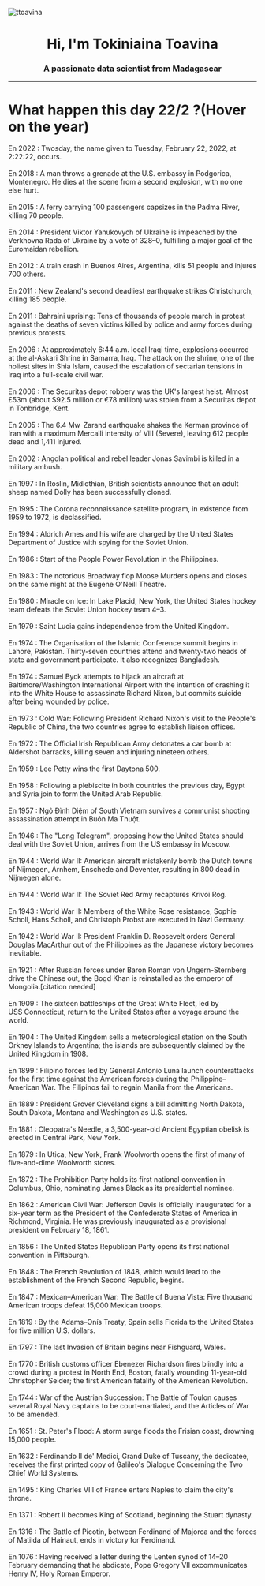 
<p align="left"> <img src="https://komarev.com/ghpvc/?username=ttoavina&label=Profile%20views&color=0e75b6&style=flat" alt="ttoavina" /> </p>
<h1 align="center">Hi, I'm Tokiniaina Toavina</h1>
<h3 align="center">A passionate data scientist from Madagascar</h3>
    
<hr/>
<h1> What happen this day 22/2 ?(Hover on the year)</h1>

En 2022 : Twosday, the name given to Tuesday, February 22, 2022, at 2:22:22, occurs.
<br/><br/>
En 2018 : A man throws a grenade at the U.S. embassy in Podgorica, Montenegro. He dies at the scene from a second explosion, with no one else hurt.
<br/><br/>
En 2015 : A ferry carrying 100 passengers capsizes in the Padma River, killing 70 people.
<br/><br/>
En 2014 : President Viktor Yanukovych of Ukraine is impeached by the Verkhovna Rada of Ukraine by a vote of 328–0, fulfilling a major goal of the Euromaidan rebellion.
<br/><br/>
En 2012 : A train crash in Buenos Aires, Argentina, kills 51 people and injures 700 others.
<br/><br/>
En 2011 : New Zealand's second deadliest earthquake strikes Christchurch, killing 185 people.
<br/><br/>
En 2011 : Bahraini uprising: Tens of thousands of people march in protest against the deaths of seven victims killed by police and army forces during previous protests.
<br/><br/>
En 2006 : At approximately 6:44 a.m.  local Iraqi time, explosions occurred at the al-Askari Shrine in Samarra, Iraq. The attack on the shrine, one of the holiest sites in Shia Islam, caused the escalation of sectarian tensions in Iraq into a full-scale civil war.
<br/><br/>
En 2006 : The Securitas depot robbery was the UK's largest heist. Almost £53m (about $92.5 million or €78 million) was stolen from a Securitas depot in Tonbridge, Kent.
<br/><br/>
En 2005 : The 6.4 Mw  Zarand earthquake shakes the Kerman province of Iran with a maximum Mercalli intensity of VIII (Severe), leaving 612 people dead and 1,411 injured.
<br/><br/>
En 2002 : Angolan political and rebel leader Jonas Savimbi is killed in a military ambush.
<br/><br/>
En 1997 : In Roslin, Midlothian, British scientists announce that an adult sheep named Dolly has been successfully cloned.
<br/><br/>
En 1995 : The Corona reconnaissance satellite program, in existence from 1959 to 1972, is declassified.
<br/><br/>
En 1994 : Aldrich Ames and his wife are charged by the United States Department of Justice with spying for the Soviet Union.
<br/><br/>
En 1986 : Start of the People Power Revolution in the Philippines.
<br/><br/>
En 1983 : The notorious Broadway flop Moose Murders opens and closes on the same night at the Eugene O'Neill Theatre.
<br/><br/>
En 1980 : Miracle on Ice: In Lake Placid, New York, the United States hockey team defeats the Soviet Union hockey team 4–3.
<br/><br/>
En 1979 : Saint Lucia gains independence from the United Kingdom.
<br/><br/>
En 1974 : The Organisation of the Islamic Conference summit begins in Lahore, Pakistan. Thirty-seven countries attend and twenty-two heads of state and government participate. It also recognizes Bangladesh.
<br/><br/>
En 1974 : Samuel Byck attempts to hijack an aircraft at Baltimore/Washington International Airport with the intention of crashing it into the White House to assassinate Richard Nixon, but commits suicide after being wounded by police.
<br/><br/>
En 1973 : Cold War: Following President Richard Nixon's visit to the People's Republic of China, the two countries agree to establish liaison offices.
<br/><br/>
En 1972 : The Official Irish Republican Army detonates a car bomb at Aldershot barracks, killing seven and injuring nineteen others.
<br/><br/>
En 1959 : Lee Petty wins the first Daytona 500.
<br/><br/>
En 1958 : Following a plebiscite in both countries the previous day, Egypt and Syria join to form the United Arab Republic.
<br/><br/>
En 1957 : Ngô Đình Diệm of South Vietnam survives a communist shooting assassination attempt in Buôn Ma Thuột.
<br/><br/>
En 1946 : The "Long Telegram", proposing how the United States should deal with the Soviet Union, arrives from the US embassy in Moscow.
<br/><br/>
En 1944 : World War II: American aircraft mistakenly bomb the Dutch towns of Nijmegen, Arnhem, Enschede and Deventer, resulting in 800 dead in Nijmegen alone.
<br/><br/>
En 1944 : World War II: The Soviet Red Army recaptures Krivoi Rog.
<br/><br/>
En 1943 : World War II: Members of the White Rose resistance, Sophie Scholl, Hans Scholl, and Christoph Probst are executed in Nazi Germany.
<br/><br/>
En 1942 : World War II: President Franklin D. Roosevelt orders General Douglas MacArthur out of the Philippines as the Japanese victory becomes inevitable.
<br/><br/>
En 1921 : After Russian forces under Baron Roman von Ungern-Sternberg drive the Chinese out, the Bogd Khan is reinstalled as the emperor of Mongolia.[citation needed]
<br/><br/>
En 1909 : The sixteen battleships of the Great White Fleet, led by USS Connecticut, return to the United States after a voyage around the world.
<br/><br/>
En 1904 : The United Kingdom sells a meteorological station on the South Orkney Islands to Argentina; the islands are subsequently claimed by the United Kingdom in 1908.
<br/><br/>
En 1899 : Filipino forces led by General Antonio Luna launch counterattacks for the first time against the American forces during the Philippine–American War. The Filipinos fail to regain Manila from the Americans.
<br/><br/>
En 1889 : President Grover Cleveland signs a bill admitting North Dakota, South Dakota, Montana and Washington as U.S. states.
<br/><br/>
En 1881 : Cleopatra's Needle, a 3,500-year-old Ancient Egyptian obelisk is erected in Central Park, New York.
<br/><br/>
En 1879 : In Utica, New York, Frank Woolworth opens the first of many of five-and-dime Woolworth stores.
<br/><br/>
En 1872 : The Prohibition Party holds its first national convention in Columbus, Ohio, nominating James Black as its presidential nominee.
<br/><br/>
En 1862 : American Civil War: Jefferson Davis is officially inaugurated for a six-year term as the President of the Confederate States of America in Richmond, Virginia. He was previously inaugurated as a provisional president on February 18, 1861.
<br/><br/>
En 1856 : The United States Republican Party opens its first national convention in Pittsburgh.
<br/><br/>
En 1848 : The French Revolution of 1848, which would lead to the establishment of the French Second Republic, begins.
<br/><br/>
En 1847 : Mexican–American War: The Battle of Buena Vista: Five thousand American troops defeat 15,000 Mexican troops.
<br/><br/>
En 1819 : By the Adams–Onís Treaty, Spain sells Florida to the United States for five million U.S. dollars.
<br/><br/>
En 1797 : The last Invasion of Britain begins near Fishguard, Wales.
<br/><br/>
En 1770 : British customs officer Ebenezer Richardson fires blindly into a crowd during a protest in North End, Boston, fatally wounding 11-year-old Christopher Seider; the first American fatality of the American Revolution.
<br/><br/>
En 1744 : War of the Austrian Succession: The Battle of Toulon causes several Royal Navy captains to be court-martialed, and the Articles of War to be amended.
<br/><br/>
En 1651 : St. Peter's Flood: A storm surge floods the Frisian coast, drowning 15,000 people.
<br/><br/>
En 1632 : Ferdinando II de' Medici, Grand Duke of Tuscany, the dedicatee, receives the first printed copy of Galileo's Dialogue Concerning the Two Chief World Systems.
<br/><br/>
En 1495 : King Charles VIII of France enters Naples to claim the city's throne.
<br/><br/>
En 1371 : Robert II becomes King of Scotland, beginning the Stuart dynasty.
<br/><br/>
En 1316 : The Battle of Picotin, between Ferdinand of Majorca and the forces of Matilda of Hainaut, ends in victory for Ferdinand.
<br/><br/>
En 1076 : Having received a letter during the Lenten synod of 14–20 February demanding that he abdicate, Pope Gregory VII excommunicates Henry IV, Holy Roman Emperor.
<br/><br/>

